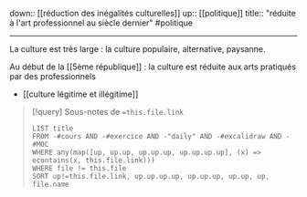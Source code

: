 down:: [[réduction des inégalités culturelles]]
up:: [[politique]]
title:: "réduite à l'art professionnel au siècle dernier"
#politique

---

La culture est très large : la culture populaire, alternative, paysanne.

Au début de la [[5ème république]] : la culture est réduite aux arts pratiqués par des professionnels
 - [[culture légitime et illégitime]]


> [!query] Sous-notes de `=this.file.link`
> ```dataview
> LIST title
> FROM -#cours AND -#exercice AND -"daily" AND -#excalidraw AND -#MOC
> WHERE any(map([up, up.up, up.up.up, up.up.up.up], (x) => econtains(x, this.file.link)))
> WHERE file != this.file
> SORT up!=this.file.link, up.up.up.up, up.up.up, up.up, up, file.name
> ```

